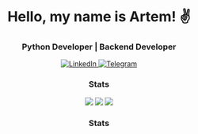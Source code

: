 <div id="header" align="center">
    <h1> Hello, my name is Artem! ✌</h1>
    <h3>Python Developer | Backend Developer</h3>    
</div>

<div id="socials" align="center">
    <a href="https://www.linkedin.com/in/yurkov-artem/">
        <img alt="LinkedIn" src="https://img.shields.io/badge/LinkedIn-blue?style=for-the-badge&logo=linkedin&logoColor=white">
    </a>
        <a href="https://t.me/dew_77">
        <img alt="Telegram" src="https://img.shields.io/badge/Telegram-blue?style=for-the-badge&logo=telegram&logoColor=white">
    </a>
    
</div>

<div id="widgets" align="center">

### Stats
![](http://github-profile-summary-cards.vercel.app/api/cards/profile-details?username=dew-77&theme=apprentice)
![](http://github-profile-summary-cards.vercel.app/api/cards/repos-per-language?username=dew-77&theme=apprentice)
![](http://github-profile-summary-cards.vercel.app/api/cards/stats?username=dew-77&theme=apprentice)

</div>

<div id="widgets" align="center">

### Stats
</div>
